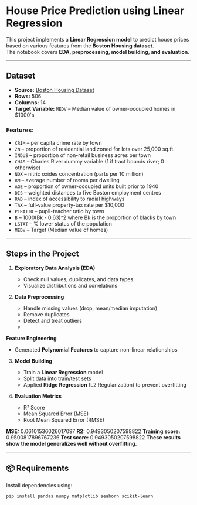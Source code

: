 #  House Price Prediction using Linear Regression

This project implements a **Linear Regression model** to predict house prices based on various features from the **Boston Housing dataset**.  
The notebook covers **EDA, preprocessing, model building, and evaluation**.

---

##  Dataset
- **Source:** [Boston Housing Dataset](https://raw.githubusercontent.com/selva86/datasets/master/BostonHousing.csv)  
- **Rows:** 506  
- **Columns:** 14  
- **Target Variable:** `MEDV` – Median value of owner-occupied homes in $1000's  

### Features:
- `CRIM` – per capita crime rate by town  
- `ZN` – proportion of residential land zoned for lots over 25,000 sq.ft.  
- `INDUS` – proportion of non-retail business acres per town  
- `CHAS` – Charles River dummy variable (1 if tract bounds river; 0 otherwise)  
- `NOX` – nitric oxides concentration (parts per 10 million)  
- `RM` – average number of rooms per dwelling  
- `AGE` – proportion of owner-occupied units built prior to 1940  
- `DIS` – weighted distances to five Boston employment centres  
- `RAD` – index of accessibility to radial highways  
- `TAX` – full-value property-tax rate per $10,000  
- `PTRATIO` – pupil-teacher ratio by town  
- `B` – 1000(Bk - 0.63)^2 where Bk is the proportion of blacks by town  
- `LSTAT` – % lower status of the population  
- `MEDV` – Target (Median value of homes)  

---

##  Steps in the Project
1. **Exploratory Data Analysis (EDA)**  
   - Check null values, duplicates, and data types  
   - Visualize distributions and correlations  

2. **Data Preprocessing**  
   - Handle missing values (drop, mean/median imputation)  
   - Remove duplicates  
   - Detect and treat outliers
   -   
**Feature Engineering**  
   - Generated **Polynomial Features** to capture non-linear relationships
      
3. **Model Building**  
   - Train a **Linear Regression** model  
   - Split data into train/test sets
   - Applied **Ridge Regression** (L2 Regularization) to prevent overfitting  

4. **Evaluation Metrics**  
   - R² Score  
   - Mean Squared Error (MSE)  
   - Root Mean Squared Error (RMSE)
     
**MSE:** 0.06101536026017097
**R2:** 0.9493050207598822
**Training score:** 0.9500817896767236
**Test score:** 0.9493050207598822
**These results show the model generalizes well without overfitting.**      

---

## 📦 Requirements
Install dependencies using:
```bash
pip install pandas numpy matplotlib seaborn scikit-learn

